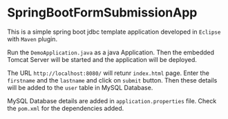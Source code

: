 # SpringBootFormSubmissionApp

This is a simple spring boot jdbc template application developed in `Eclipse` with `Maven` plugin.

Run the `DemoApplication.java` as a java Application. Then the embedded Tomcat Server will be started and the application will be deployed.

The URL `http://localhost:8080/` will retunr `index.html` page.
Enter the `firstname` and the `lastname` and click on `submit` button.
Then these details will be added to the `user` table in MySQL Database.


MySQL Database details are added in `application.properties` file.
Check the `pom.xml` for the dependencies added.

